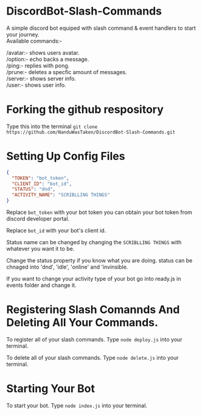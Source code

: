 # DiscordBot-Slash-Commands
A simple discord bot equiped with slash command & event handlers to start your journey.  
Available commands:-

/avatar:- shows users avatar.  
/option:- echo backs a message.  
/ping:- replies with pong.  
/prune:- deletes a specfic amount of messages.  
/server:- shows server info.  
/user:- shows user info.  


# Forking the github respository
Type this into the terminal
`git clone https://github.com/NanduWasTaken/DiscordBot-Slash-Commands.git`

# Setting Up Config Files
```json
{
  "TOKEN": "bot_token",
  "CLIENT_ID": "bot_id",
  "STATUS": "dnd",
  "ACTIVITY_NAME": "SCRIBLLING THINGS"
}
```
Replace `bot_token` with your bot token you can obtain your bot token from discord developer portal.

Replace  `bot_id` with your bot's client id.

Status name can be changed by changing the `SCRIBLLING THINGS` with whatever you want it to be.

Change the status property if you know what you are doing. status can be chnaged into 'dnd', 'idle', 'online' and 'invinsible.

If you want to change your activity type of your bot go into ready.js in events folder and change it.

# Registering Slash Comannds And Deleting All Your Commands.
To register all of your slash commands.
Type `node deploy.js` into your terminal.

To delete all of your slash commands.
Type `node delete.js` into your terminal.

# Starting Your Bot
To start your bot.
Type `node index.js` into your terminal.
